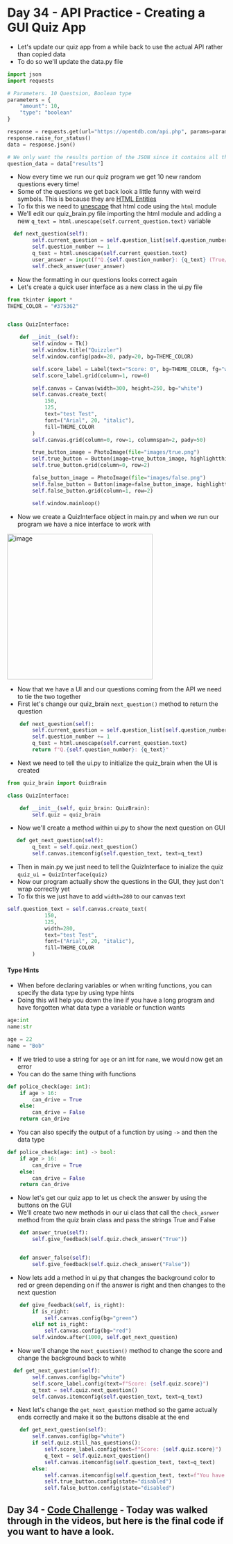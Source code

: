 # Day 34 - API Practice - Creating a GUI Quiz App

- Let's update our quiz app from a while back to use the actual API rather than copied data
- To do so we'll update the data.py file
```python
import json
import requests

# Parameters. 10 Questsion, Boolean type
parameters = {
    "amount": 10,
    "type": "boolean"
}

response = requests.get(url="https://opentdb.com/api.php", params=parameters)
response.raise_for_status()
data = response.json()

# We only want the results portion of the JSON since it contains all the questions
question_data = data["results"]
```
- Now every time we run our quiz program we get 10 new random questions every time!
- Some of the questions we get back look a little funny with weird symbols. This is because they are [HTML Entities](https://www.w3schools.com/html/html_entities.asp)
- To fix this we need to [unescape](https://stackoverflow.com/questions/2087370/decode-html-entities-in-python-string) that html code using the `html` module
- We'll edit our quiz_brain.py file importing the html module and adding a new `q_text = html.unescape(self.current_question.text)` variable
```python
  def next_question(self):
        self.current_question = self.question_list[self.question_number]
        self.question_number += 1
        q_text = html.unescape(self.current_question.text)
        user_answer = input(f"Q.{self.question_number}: {q_text} (True/False): ")
        self.check_answer(user_answer)
```
- Now the formatting in our questions looks correct again
- Let's create a quick user interface as a new class in the ui.py file
```python
from tkinter import *
THEME_COLOR = "#375362"


class QuizInterface:

    def __init__(self):
        self.window = Tk()
        self.window.title("Quizzler")
        self.window.config(padx=20, pady=20, bg=THEME_COLOR)

        self.score_label = Label(text="Score: 0", bg=THEME_COLOR, fg="white")
        self.score_label.grid(column=1, row=0)

        self.canvas = Canvas(width=300, height=250, bg="white")
        self.canvas.create_text(
            150,
            125,
            text="test Test",
            font=("Arial", 20, "italic"),
            fill=THEME_COLOR
        )
        self.canvas.grid(column=0, row=1, columnspan=2, pady=50)

        true_button_image = PhotoImage(file="images/true.png")
        self.true_button = Button(image=true_button_image, highlightthickness=0)
        self.true_button.grid(column=0, row=2)

        false_button_image = PhotoImage(file="images/false.png")
        self.false_button = Button(image=false_button_image, highlightthickness=0)
        self.false_button.grid(column=1, row=2)

        self.window.mainloop()

```
- Now we create a QuizInterface object in main.py and when we run our program we have a nice interface to work with

<img width="335" alt="image" src="https://user-images.githubusercontent.com/52113778/212449353-144c9cf8-9183-447c-bdc7-418f8afa7847.png">

- Now that we have a UI and our questions coming from the API we need to tie the two together
- First let's change our quiz_brain `next_question()` method to return the question
```python
    def next_question(self):
        self.current_question = self.question_list[self.question_number]
        self.question_number += 1
        q_text = html.unescape(self.current_question.text)
        return f"Q.{self.question_number}: {q_text}"
```
- Next we need to tell the ui.py to initialize the quiz_brain when the UI is created
```python
from quiz_brain import QuizBrain

class QuizInterface:

    def __init__(self, quiz_brain: QuizBrain):
        self.quiz = quiz_brain
```

- Now we'll create a method within ui.py to show the next question on GUI
```python
   def get_next_question(self):
        q_text = self.quiz.next_question()
        self.canvas.itemconfig(self.question_text, text=q_text)
```
- Then in main.py we just need to tell the QuizInterface to inialize the quiz `quiz_ui = QuizInterface(quiz)`
- Now our program actually show the questions in the GUI, they just don't wrap correctly yet
- To fix this we just have to add `width=280` to our canvas text
```python
self.question_text = self.canvas.create_text(
            150,
            125,
            width=280,
            text="test Test",
            font=("Arial", 20, "italic"),
            fill=THEME_COLOR
        )
```
#### Type Hints

- When before declaring variables or when writing functions, you can specify the data type by using type hints
- Doing this will help you down the line if you have a long program and have forgotten what data type a variable or function wants
```python
age:int
name:str

age = 22
name = "Bob"
```
- If we tried to use a string for `age` or an int for `name`, we would now get an error
- You can do the same thing with functions
```python
def police_check(age: int):
    if age > 16:
        can_drive = True
    else:
        can_drive = False
    return can_drive
```

- You can also specify the output of a function by using `->` and then the data type
```python
def police_check(age: int) -> bool:
    if age > 16:
        can_drive = True
    else:
        can_drive = False
    return can_drive
```

- Now let's get our quiz app to let us check the answer by using the buttons on the GUI
- We'll create two new methods in our ui class that call the `check_asnwer` method from the quiz brain class and pass the strings True and False
```python
    def answer_true(self):
        self.give_feedback(self.quiz.check_answer("True"))


    def answer_false(self):
        self.give_feedback(self.quiz.check_answer("False"))
```

- Now lets add a method in ui.py that changes the background color to red or green depending on if the answer is right and then changes to the next question
```python
    def give_feedback(self, is_right):
        if is_right:
            self.canvas.config(bg="green")
        elif not is_right:
            self.canvas.config(bg="red")
        self.window.after(1000, self.get_next_question)
```
- Now we'll change the `next_question()` method to change the score and change the background back to white
```python
  def get_next_question(self):
        self.canvas.config(bg="white")
        self.score_label.config(text=f"Score: {self.quiz.score}")
        q_text = self.quiz.next_question()
        self.canvas.itemconfig(self.question_text, text=q_text)
```
- Next let's change the `get_next_question` method so the game actually ends correctly and make it so the buttons disable at the end
```python
    def get_next_question(self):
        self.canvas.config(bg="white")
        if self.quiz.still_has_questions():
            self.score_label.config(text=f"Score: {self.quiz.score}")
            q_text = self.quiz.next_question()
            self.canvas.itemconfig(self.question_text, text=q_text)
        else:
            self.canvas.itemconfig(self.question_text, text=f"You have reached the end of the quiz."
            self.true_button.config(state="disabled")
            self.false_button.config(state="disabled")                                              f"\nYour Score: {self.quiz.score}")
```

## Day 34 - [Code Challenge](https://github.com/TroyCaywood/Python/tree/main/100%20Days%20of%20Code/CodeChallenges/Day-34) - Today was walked through in the videos, but here is the final code if you want to have a look.
